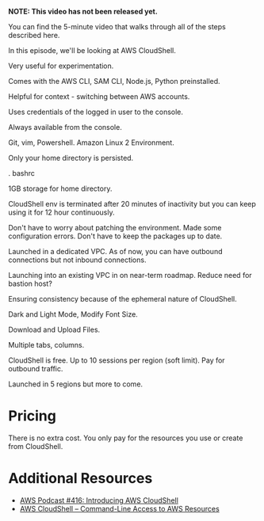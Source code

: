 **NOTE: This video has not been released yet.**

You can find the 5-minute video that walks through all of the steps described here. 

In this episode, we'll be looking at AWS CloudShell.

Very useful for experimentation. 

Comes with the AWS CLI, SAM CLI, Node.js, Python preinstalled.

Helpful for context - switching between AWS accounts.

Uses credentials of the logged in user to the console.

Always available from the console.

Git, vim, Powershell. Amazon Linux 2 Environment.

Only your home directory is persisted.

. bashrc

1GB storage for home directory.

CloudShell env is terminated after 20 minutes of inactivity but you can keep using it for 12 hour continuously.

Don't have to worry about patching the environment. Made some configuration errors. Don't have to keep the packages up to date. 

Launched in a dedicated VPC. As of now, you can have outbound connections but not inbound connections. 

Launching into an existing VPC in on near-term roadmap. Reduce need for bastion host?

Ensuring consistency because of the ephemeral nature of CloudShell.

Dark and Light Mode, Modify Font Size.

Download and Upload Files.

Multiple tabs, columns.

CloudShell is free. Up to 10 sessions per region (soft limit). Pay for outbound traffic. 

Launched in 5 regions but more to come. 



# Pricing
There is no extra cost. You only pay for the resources you use or create from CloudShell. 

# Additional Resources

* [AWS Podcast #416: Introducing AWS CloudShell](https://aws.amazon.com/podcasts/416-introducing-aws-cloudshell/)
* [AWS CloudShell – Command-Line Access to AWS Resources](https://aws.amazon.com/blogs/aws/aws-cloudshell-command-line-access-to-aws-resources/)
